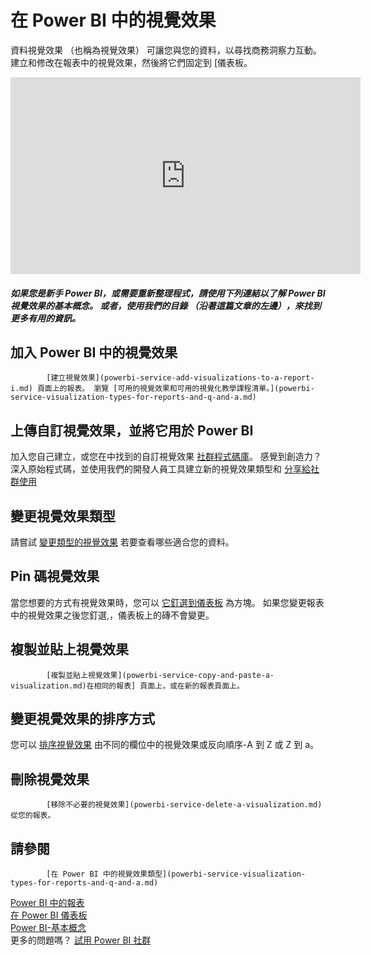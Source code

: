 <properties
   pageTitle="在 Power BI 中的視覺效果"
   description="Microsoft Power BI 中的視覺效果 （視覺效果） 相關的文件。"
   services="powerbi"
   documentationCenter=""
   authors="mihart"
   manager="mblythe"
   backup=""
   editor=""
   tags=""
   featuredVideoId="SYk_gWrtKvM"
   qualityFocus="no"
   qualityDate=""/>

<tags
   ms.service="powerbi"
   ms.devlang="NA"
   ms.topic="article"
   ms.tgt_pltfrm="NA"
   ms.workload="powerbi"
   ms.date="10/07/2016"
   ms.author="mihart"/>

# 在 Power BI 中的視覺效果  

資料視覺效果 （也稱為視覺效果） 可讓您與您的資料，以尋找商務洞察力互動。 建立和修改在報表中的視覺效果，然後將它們固定到 [儀表板。   
<iframe width="560" height="315" src="https://www.youtube.com/embed/SYk_gWrtKvM?list=PL1N57mwBHtN0JFoKSR0n-tBkUJHeMP2cP" frameborder="0" allowfullscreen></iframe>


#####  如果您是新手 Power BI，或需要重新整理程式，請使用下列連結以了解 Power BI 視覺效果的基本概念。  或者，使用我們的目錄 （沿著這篇文章的左邊），來找到更多有用的資訊。

## 加入 Power BI 中的視覺效果  

            [建立視覺效果](powerbi-service-add-visualizations-to-a-report-i.md) 頁面上的報表。 瀏覽 [可用的視覺效果和可用的視覺化教學課程清單。](powerbi-service-visualization-types-for-reports-and-q-and-a.md) 

## 上傳自訂視覺效果，並將它用於 Power BI
加入您自己建立，或您在中找到的自訂視覺效果 [社群程式碼庫](http://visuals.powerbi.com)。 感覺到創造力？ 深入原始程式碼，並使用我們的開發人員工具建立新的視覺效果類型和 [分享給社群使用](http://visuals.powerbi.com)

## 變更視覺效果類型  
請嘗試 [變更類型的視覺效果](powerbi-service-change-the-type-of-visualization-in-a-report.md) 若要查看哪些適合您的資料。

## Pin 碼視覺效果  
當您想要的方式有視覺效果時，您可以 [它釘選到儀表板](powerbi-service-pin-a-tile-to-a-dashboard-from-a-report.md) 為方塊。 如果您變更報表中的視覺效果之後您釘選,，儀表板上的磚不會變更。

## 複製並貼上視覺效果  

            [複製並貼上視覺效果](powerbi-service-copy-and-paste-a-visualization.md)在相同的報表] 頁面上，或在新的報表頁面上。 

## 變更視覺效果的排序方式  
您可以 [排序視覺效果](powerbi-service-change-how-a-chart-is-sorted.md) 由不同的欄位中的視覺效果或反向順序-A 到 Z 或 Z 到 a。

## 刪除視覺效果  

            [移除不必要的視覺效果](powerbi-service-delete-a-visualization.md)從您的報表。

## 請參閱  

            [在 Power BI 中的視覺效果類型](powerbi-service-visualization-types-for-reports-and-q-and-a.md)
[Power BI 中的報表](powerbi-service-reports.md)  
[在 Power BI 儀表板](powerbi-service-dashboards.md)  
[Power BI-基本概念](powerbi-service-basic-concepts.md)  
更多的問題嗎？ [試用 Power BI 社群](http://community.powerbi.com/)
